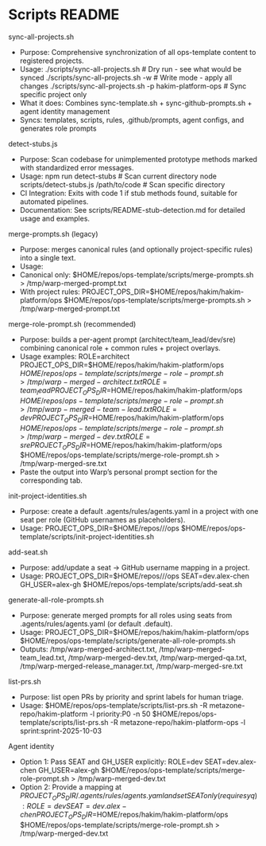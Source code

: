 # Scripts README

sync-all-projects.sh
- Purpose: Comprehensive synchronization of all ops-template content to registered projects.
- Usage:
  ./scripts/sync-all-projects.sh          # Dry run - see what would be synced
  ./scripts/sync-all-projects.sh -w       # Write mode - apply all changes
  ./scripts/sync-all-projects.sh -p hakim-platform-ops  # Sync specific project only
- What it does: Combines sync-template.sh + sync-github-prompts.sh + agent identity management
- Syncs: templates, scripts, rules, .github/prompts, agent configs, and generates role prompts

detect-stubs.js
- Purpose: Scan codebase for unimplemented prototype methods marked with standardized error messages.
- Usage:
  npm run detect-stubs                                    # Scan current directory
  node scripts/detect-stubs.js /path/to/code              # Scan specific directory
- CI Integration: Exits with code 1 if stub methods found, suitable for automated pipelines.
- Documentation: See scripts/README-stub-detection.md for detailed usage and examples.

merge-prompts.sh (legacy)
- Purpose: merges canonical rules (and optionally project-specific rules) into a single text.
- Usage:
- Canonical only: $HOME/repos/ops-template/scripts/merge-prompts.sh > /tmp/warp-merged-prompt.txt
- With project rules: PROJECT_OPS_DIR=$HOME/repos/hakim/hakim-platform/ops $HOME/repos/ops-template/scripts/merge-prompts.sh > /tmp/warp-merged-prompt.txt

merge-role-prompt.sh (recommended)
- Purpose: builds a per-agent prompt (architect/team_lead/dev/sre) combining canonical role + common rules + project overlays.
- Usage examples:
  ROLE=architect PROJECT_OPS_DIR=$HOME/repos/hakim/hakim-platform/ops $HOME/repos/ops-template/scripts/merge-role-prompt.sh > /tmp/warp-merged-architect.txt
  ROLE=team_lead  PROJECT_OPS_DIR=$HOME/repos/hakim/hakim-platform/ops $HOME/repos/ops-template/scripts/merge-role-prompt.sh > /tmp/warp-merged-team-lead.txt
  ROLE=dev        PROJECT_OPS_DIR=$HOME/repos/hakim/hakim-platform/ops $HOME/repos/ops-template/scripts/merge-role-prompt.sh > /tmp/warp-merged-dev.txt
  ROLE=sre        PROJECT_OPS_DIR=$HOME/repos/hakim/hakim-platform/ops $HOME/repos/ops-template/scripts/merge-role-prompt.sh > /tmp/warp-merged-sre.txt
- Paste the output into Warp’s personal prompt section for the corresponding tab.

init-project-identities.sh
- Purpose: create a default .agents/rules/agents.yaml in a project with one seat per role (GitHub usernames as placeholders).
- Usage:
  PROJECT_OPS_DIR=$HOME/repos/<org>/<project>/ops $HOME/repos/ops-template/scripts/init-project-identities.sh

add-seat.sh
- Purpose: add/update a seat -> GitHub username mapping in a project.
- Usage:
  PROJECT_OPS_DIR=$HOME/repos/<org>/<project>/ops SEAT=dev.alex-chen GH_USER=alex-gh $HOME/repos/ops-template/scripts/add-seat.sh

generate-all-role-prompts.sh
- Purpose: generate merged prompts for all roles using seats from .agents/rules/agents.yaml (or default <role>.default).
- Usage:
  PROJECT_OPS_DIR=$HOME/repos/hakim/hakim-platform/ops $HOME/repos/ops-template/scripts/generate-all-role-prompts.sh
- Outputs:
  /tmp/warp-merged-architect.txt, /tmp/warp-merged-team_lead.txt, /tmp/warp-merged-dev.txt, /tmp/warp-merged-qa.txt, /tmp/warp-merged-release_manager.txt, /tmp/warp-merged-sre.txt

list-prs.sh
- Purpose: list open PRs by priority and sprint labels for human triage.
- Usage:
  $HOME/repos/ops-template/scripts/list-prs.sh -R metazone-repo/hakim-platform -l priority:P0 -n 50
  $HOME/repos/ops-template/scripts/list-prs.sh -R metazone-repo/hakim-platform-ops -l sprint:sprint-2025-10-03

Agent identity
- Option 1: Pass SEAT and GH_USER explicitly:
  ROLE=dev SEAT=dev.alex-chen GH_USER=alex-gh $HOME/repos/ops-template/scripts/merge-role-prompt.sh > /tmp/warp-merged-dev.txt
- Option 2: Provide a mapping at $PROJECT_OPS_DIR/.agents/rules/agents.yaml and set SEAT only (requires yq):
  ROLE=dev SEAT=dev.alex-chen PROJECT_OPS_DIR=$HOME/repos/hakim/hakim-platform/ops $HOME/repos/ops-template/scripts/merge-role-prompt.sh > /tmp/warp-merged-dev.txt
